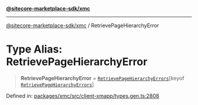 [**@sitecore-marketplace-sdk/xmc**](../README.md)

***

[@sitecore-marketplace-sdk/xmc](../README.md) / RetrievePageHierarchyError

# Type Alias: RetrievePageHierarchyError

> **RetrievePageHierarchyError** = [`RetrievePageHierarchyErrors`](RetrievePageHierarchyErrors.md)\[keyof [`RetrievePageHierarchyErrors`](RetrievePageHierarchyErrors.md)\]

Defined in: [packages/xmc/src/client-xmapp/types.gen.ts:2808](https://github.com/Sitecore/sitecore-marketplace-sdk/blob/af886e6134b8d1079ef5b8ef70b7eb2f1d9c8aeb/packages/xmc/src/client-xmapp/types.gen.ts#L2808)
